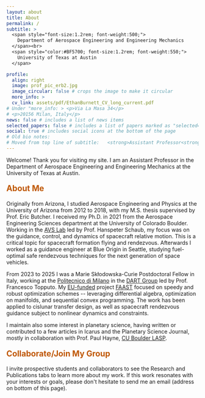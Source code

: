 ```yaml
---
layout: about
title: About
permalink: /
subtitle: >
  <span style="font-size:1.2rem; font-weight:500;">
    Department of Aerospace Engineering and Engineering Mechanics
  </span><br>
  <span style="color:#BF5700; font-size:1.2rem; font-weight:550;">
    University of Texas at Austin
  </span>

profile:
  align: right
  image: prof_pic_erb2.jpg
  image_circular: false # crops the image to make it circular
  more_info: >
  cv_link: assets/pdf/EthanBurnett_CV_long_current.pdf
# Under "more_info: > <p>Via La Masa 34</p>
# <p>20156 Milan, Italy</p>
news: false # includes a list of news items
selected_papers: false # includes a list of papers marked as "selected={true}"
social: true # includes social icons at the bottom of the page
# Old bio notes: 
# Moved from top line of subtitle:   <strong>Assistant Professor<strong><br>
---
```

Welcome! Thank you for visiting my site. I am an Assistant Professor in the Department of Aerospace Engineering and Engineering Mechanics at the University of Texas at Austin. 
<br>

#### <strong style="color:#BF5700; font-size:1.3rem;">About Me</strong>

Originally from Arizona, I studied Aerospace Engineering and Physics at the University of Arizona from 2012 to 2018, with my M.S. thesis supervised by Prof. Eric Butcher. 
I received my Ph.D. in 2021 from the Aerospace Engineering Sciences department at the University of Colorado Boulder. Working in the [AVS Lab](https://hanspeterschaub.info/main.html) led by Prof. Hanspeter Schaub, my focus was on the guidance, control, and dynamics of spacecraft relative motion. This is a critical topic for spacecraft formation flying and rendezvous. Afterwards I worked as a guidance engineer at Blue Origin in Seattle, studying fuel-optimal safe rendezvous techniques for the next generation of space vehicles.

From 2023 to 2025 I was a Marie Skłodowska-Curie Postdoctoral Fellow in Italy, working at the [Politecnico di Milano](https://www.aero.polimi.it/en) in the [DART Group](https://dart.polimi.it) led by Prof. Francesco Topputo. My [EU-funded](https://cordis.europa.eu/project/id/101063274) project [FAAST](https://dart.polimi.it/projects/#_faast) focused on speedy and robust optimization schemes -- leveraging differential algebra, optimization on manifolds, and sequential convex programming. The work has been applied to cislunar transfer design, as well as spacecraft rendezvous guidance subject to nonlinear dynamics and constraints.

I maintain also some interest in planetary science, having written or contributed to a few articles in Icarus and the Planetary Science Journal, mostly in collaboration with Prof. Paul Hayne, [CU Boulder LASP](https://lasp.colorado.edu/people/paul-hayne/). 

#### <strong style="color:#BF5700; font-size:1.3rem;">Collaborate/Join My Group</strong>

I invite prospective students and collaborators to see the Research and Publications tabs to learn more about my work. If this work resonates with your interests or goals, please don't hesitate to send me an email (address on bottom of this page).
